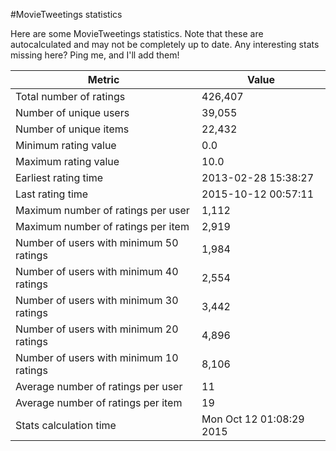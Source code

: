 #MovieTweetings statistics

Here are some MovieTweetings statistics. Note that these are autocalculated and may not be completely up to date. Any interesting stats missing here? Ping me, and I'll add them!

Metric | Value
--- | ---
Total number of ratings                 | 426,407
Number of unique users                  | 39,055
Number of unique items                  | 22,432
Minimum rating value                    | 0.0
Maximum rating value                    | 10.0
Earliest rating time                    | 2013-02-28 15:38:27
Last rating time                        | 2015-10-12 00:57:11
Maximum number of ratings per user      | 1,112
Maximum number of ratings per item      | 2,919
Number of users with minimum 50 ratings | 1,984
Number of users with minimum 40 ratings | 2,554
Number of users with minimum 30 ratings | 3,442
Number of users with minimum 20 ratings | 4,896
Number of users with minimum 10 ratings | 8,106
Average number of ratings per user      | 11
Average number of ratings per item      | 19
Stats calculation time                  | Mon Oct 12 01:08:29 2015

